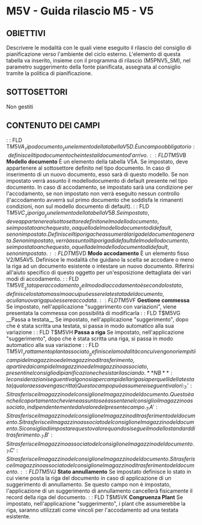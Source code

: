 # M5V - Guida rilascio M5 - V5
## OBIETTIVI
Descrivere le modalità con le quali viene eseguito il rilascio del consiglio di pianificazione verso l'ambiente del ciclo esterno. L'elemento di questa tabella va inserito, insieme con il programma di rilascio (M5PNV5_SM), nel parametro suggerimento della fonte pianificata, assegnata al consiglio tramite la politica di pianificazione.
## SOTTOSETTORI
Non gestiti
## CONTENUTO DEI CAMPI
 :  : FLD T$M5VA __Tipo documento__
È un elemento della tabella V5D. È un campo obbligatorio :  definisce il tipo documento che intesta il documento d'arrivo.
 :  : FLD T$M5VB __Modello documento__
È un elemento della tabella V5A. Se impostato, deve appartenere al sottosettore definito nel tipo documento.
In caso di inserimento di un nuovo documento, esso sarà di questo modello. Se non impostato verrà assunto il modellodocumento di default presente nel tipo documento.
In caso di accodamento, se impostato sarà una condizione per l'accodamento, se non impostato non verrà eseguito nessun controllo (l'accodamento avverrà sul primo documento che soddisfa le rimanenti condizioni, non sul modello documento di default).
 :  : FLD T$M5VC __Tipo riga__
È un elemento della tabella V5B. Se impostato, deve appartenere al sottosettore definito nel modello documento, se impostato anche questo, o a quello del modello documento di default, se non impostato.
Definisce il tipo riga che assumerà la riga del documento generata.
Se non impostato, verrà assunto il tipo riga di default del modello documento, se impostato anche questo, o quella del modello documento di default, se non impostato.
 :  : FLD T$M5VD __Modo accodamento__
È un elemento fisso V2/M5AV5. Definisce le modalità che guidano la scelta se accodare o meno la riga ad un documento esistente o intestare un nuovo documento. Riferirsi all'aiuto specifico di questo oggetto per un'esposizione dettagliata dei vari modi di accodamento.
 :  : FLD T$M5VE __Stato per accodamento__
Se il modo di accodamento è secondo lo stato, definisce lo stato massimo a cui può essere la testata del documento, a cui la nuova riga può essere accodata.
 :  : FLD T$M5VF __Gestione commessa__
Se impostato, nell'applicazione "suggerimento con variazioni", viene presentata la commessa con possibilità di modificarla
 :  : FLD T$M5VG __Passa a testata__
Se impostato, nell'applicazione "suggerimento", dopo che è stata scritta una testata, si passa in modo automatico alla sua variazione
 :  : FLD T$M5VH __Passa a riga__
Se impostato, nell'applicazione "suggerimento", dopo che è stata scritta una riga, si passa in modo automatico alla sua variazione
 :  : FLD T$M5VI __Trattamento plant associato__
Definisce la modalità con cui vengono riempiti i campi del magazzino e del magazzino di trasferimento, a partire dai campi del magazzino e del magazzino associato, presenti nel consiglio di pianificazione che si sta rilasciando.
**NB** :  le considerazioni seguenti valgono sia per campi della riga sia per quelli della testata (qualora essa venga scritta)
Questo campo può assumere i seguenti valori : 
_7_' ' :  Si trasferisce il magazzino del consiglio nel magazzino del documento. Questo è anche il coportamento che viene assunto se è assente nel consiglio il magazzino associato, indipendentemente dal valore del presente campo.
_7_'A' :  Si trasferisce il magazzino del consiglio nel magazzino di trasferimento del documento. Si trasferisce il magazzino associato del consiglio nel magazzino del documento. Si consiglia di impostare questo valore quando si segue il modello standard di trasferimento.
_7_'B' :  Si trasferisce il magazzino associato del consiglio nel magazzino del documento.
_7_'C' :  Si trasferisce il magazzino del consiglio nel magazzino del documento. Si trasferisce il magazzino associato del consiglio nel magazzino di trasferimento del documento.
 :  : FLD T$M5VJ __Stato annullamento__
Se impostato definisce lo stato in cui viene posta la riga del documento in caso di applicazione di un
suggerimento di annullamento.
Se questo campo non è impostato, l'applicazione di un suggerimento di annullamento cancellerà fisicamente
il record della riga del documento.
 :  : FLD T$M5VK __Congruenza Plant__
Se impostato, nell'applicazione "suggerimento", i plant che assumerebbe la riga, saranno utilizzati come vincoli per l'accodamento ad una testata esistente.
